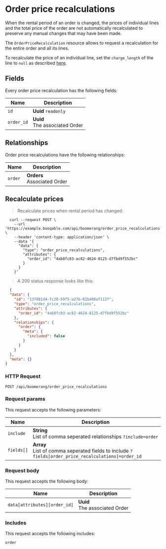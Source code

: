 # Order price recalculations

When the rental period of an order is changed, the prices of individual lines
and the total price of the order are not automatically recalculated to preserve
any manual changes that may have been made.

The `OrderPriceRecalculation` resource allows to request a recalculation for the
entire order and all its lines.

To recalculate the price of an individual line, set the `charge_length` of the
line to `null` as described [here](#lines-fields).

## Fields
Every order price recalculation has the following fields:

Name | Description
-- | --
`id` | **Uuid** `readonly`<br>
`order_id` | **Uuid** <br>The associated Order


## Relationships
Order price recalculations have the following relationships:

Name | Description
-- | --
`order` | **Orders**<br>Associated Order


## Recalculate prices



> Recalculate prices when rental period has changed:

```shell
  curl --request POST \
    --url 'https://example.booqable.com/api/boomerang/order_price_recalculations' \
    --header 'content-type: application/json' \
    --data '{
      "data": {
        "type": "order_price_recalculations",
        "attributes": {
          "order_id": "4ab8fc03-ac82-4624-8125-d7fbd9f552bc"
        }
      }
    }'
```

> A 200 status response looks like this:

```json
  {
  "data": {
    "id": "137881d4-fc20-59f5-a27b-82b408af112f",
    "type": "order_price_recalculations",
    "attributes": {
      "order_id": "4ab8fc03-ac82-4624-8125-d7fbd9f552bc"
    },
    "relationships": {
      "order": {
        "meta": {
          "included": false
        }
      }
    }
  },
  "meta": {}
}
```

### HTTP Request

`POST /api/boomerang/order_price_recalculations`

### Request params

This request accepts the following parameters:

Name | Description
-- | --
`include` | **String** <br>List of comma seperated relationships `?include=order`
`fields[]` | **Array** <br>List of comma seperated fields to include `?fields[order_price_recalculations]=order_id`


### Request body

This request accepts the following body:

Name | Description
-- | --
`data[attributes][order_id]` | **Uuid** <br>The associated Order


### Includes

This request accepts the following includes:

`order`





